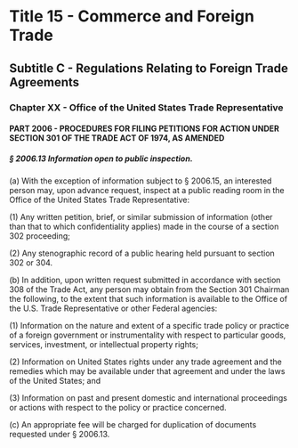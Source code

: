 
# Title 15 - Commerce and Foreign Trade
## Subtitle C - Regulations Relating to Foreign Trade Agreements
### Chapter XX - Office of the United States Trade Representative
#### PART 2006 - PROCEDURES FOR FILING PETITIONS FOR ACTION UNDER SECTION 301 OF THE TRADE ACT OF 1974, AS AMENDED
##### § 2006.13 Information open to public inspection.

(a) With the exception of information subject to § 2006.15, an interested person may, upon advance request, inspect at a public reading room in the Office of the United States Trade Representative:

(1) Any written petition, brief, or similar submission of information (other than that to which confidentiality applies) made in the course of a section 302 proceeding;

(2) Any stenographic record of a public hearing held pursuant to section 302 or 304.

(b) In addition, upon written request submitted in accordance with section 308 of the Trade Act, any person may obtain from the Section 301 Chairman the following, to the extent that such information is available to the Office of the U.S. Trade Representative or other Federal agencies:

(1) Information on the nature and extent of a specific trade policy or practice of a foreign government or instrumentality with respect to particular goods, services, investment, or intellectual property rights;

(2) Information on United States rights under any trade agreement and the remedies which may be available under that agreement and under the laws of the United States; and

(3) Information on past and present domestic and international proceedings or actions with respect to the policy or practice concerned.

(c) An appropriate fee will be charged for duplication of documents requested under § 2006.13.

